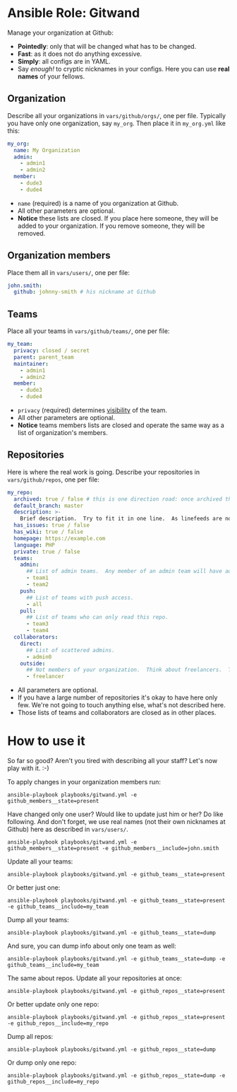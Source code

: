 # Ansible Role: Gitwand

Manage your organization at Github:
* **Pointedly**: only that will be changed what has to be changed.
* **Fast**: as it does not do anything excessive.
* **Simply**: all configs are in YAML.
* Say *enough!* to cryptic nicknames in your configs.  Here you can use **real names** of your fellows.

## Organization
Describe all your organizations in `vars/github/orgs/`, one per file.  Typically you have only one organization, say `my_org`.
Then place it in `my_org.yml` like this:
```yaml
my_org:
  name: My Organization
  admin:
    - admin1
    - admin2
  member:
    - dude3
    - dude4
```
* `name` (required) is a name of you organization at Github.
* All other parameters are optional.
* **Notice** these lists are closed.  If you place here someone, they will be added to your organization.
  If you remove someone, they will be removed.

## Organization members
Place them all in `vars/users/`, one per file:
```yaml
john.smith:
  github: johnny-smith # his nickname at Github
```

## Teams
Place all your teams in `vars/github/teams/`, one per file:
```yaml
my_team:
  privacy: closed / secret
  parent: parent_team
  maintainer:
    - admin1
    - admin2
  member:
    - dude3
    - dude4
```
* `privacy` (required) determines [visibility](https://docs.github.com/en/github/setting-up-and-managing-organizations-and-teams/about-teams#team-visibility) of the team.
* All other parameters are optional.
* **Notice** teams members lists are closed and operate the same way as a list of organization's members.

## Repositories
Here is where the real work is going.  Describe your repositories in `vars/github/repos`, one per file:
```yaml
my_repo:
  archived: true / false # this is one direction road: once archived the repo can be unarchived via web only
  default_branch: master
  description: >-
    Brief description.  Try to fit it in one line.  As linefeeds are not allowed here.
  has_issues: true / false
  has_wiki: true / false
  homepage: https://example.com
  language: PHP
  private: true / false
  teams:
    admin:
      ## List of admin teams.  Any member of an admin team will have admin access to this repo.
      - team1
      - team2
    push:
      ## List of teams with push access.
      - all
    pull:
      ## List of teams who can only read this repo.
      - team3
      - team4
  collaborators:
    direct:
      ## List of scattered admins.
      - admin0
    outside:
      ## Not members of your organization.  Think about freelancers.  They'll get push access to this repo.
      - freelancer
```
* All parameters are optional.
* If you have a large number of repositories it's okay to have here only few.
  We're not going to touch anything else, what's not described here.
* Those lists of teams and collaborators are closed as in other places.

# How to use it
So far so good?  Aren't you tired with describing all your staff?  Let's now play with it. :-)

To apply changes in your organization members run:
```
ansible-playbook playbooks/gitwand.yml -e github_members__state=present
```

Have changed only one user?  Would like to update just him or her?  Do like following.  And don't forget,
we use real names (not their own nicknames at Github) here as described in `vars/users/`.
```
ansible-playbook playbooks/gitwand.yml -e github_members__state=present -e github_members__include=john.smith
```

Update all your teams:
```
ansible-playbook playbooks/gitwand.yml -e github_teams__state=present
```

Or better just one:
```
ansible-playbook playbooks/gitwand.yml -e github_teams__state=present -e github_teams__include=my_team
```

Dump all your teams:
```
ansible-playbook playbooks/gitwand.yml -e github_teams__state=dump
```

And sure, you can dump info about only one team as well:
```
ansible-playbook playbooks/gitwand.yml -e github_teams__state=dump -e github_teams__include=my_team
```

The same about repos.  Update all your repositories at once:
```
ansible-playbook playbooks/gitwand.yml -e github_repos__state=present
```

Or better update only one repo:
```
ansible-playbook playbooks/gitwand.yml -e github_repos__state=present -e github_repos__include=my_repo
```

Dump all repos:
```
ansible-playbook playbooks/gitwand.yml -e github_repos__state=dump
```

Or dump only one repo:
```
ansible-playbook playbooks/gitwand.yml -e github_repos__state=dump -e github_repos__include=my_repo
```
